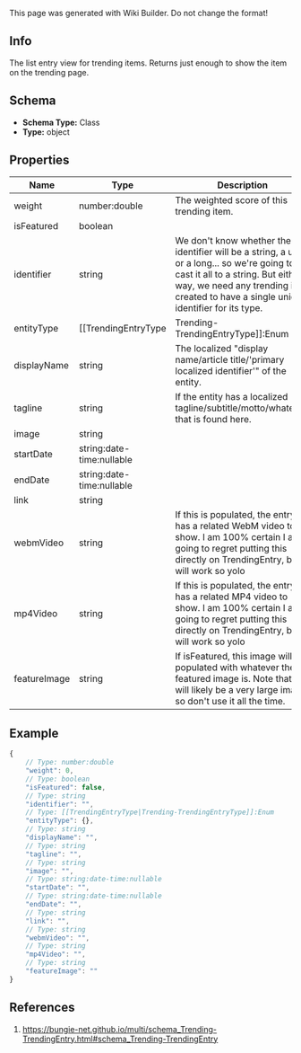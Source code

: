<span class="wiki-builder">This page was generated with Wiki Builder. Do not change the format!</span>

## Info
The list entry view for trending items. Returns just enough to show the item on the trending page.

## Schema
* **Schema Type:** Class
* **Type:** object

## Properties
Name | Type | Description
---- | ---- | -----------
weight | number:double | The weighted score of this trending item.
isFeatured | boolean | 
identifier | string | We don't know whether the identifier will be a string, a uint, or a long... so we're going to cast it all to a string. But either way, we need any trending item created to have a single unique identifier for its type.
entityType | [[TrendingEntryType|Trending-TrendingEntryType]]:Enum | An enum - unfortunately - dictating all of the possible kinds of trending items that you might get in your result set, in case you want to do custom rendering or call to get the details of the item.
displayName | string | The localized &quot;display name/article title/'primary localized identifier'&quot; of the entity.
tagline | string | If the entity has a localized tagline/subtitle/motto/whatever, that is found here.
image | string | 
startDate | string:date-time:nullable | 
endDate | string:date-time:nullable | 
link | string | 
webmVideo | string | If this is populated, the entry has a related WebM video to show. I am 100% certain I am going to regret putting this directly on TrendingEntry, but it will work so yolo
mp4Video | string | If this is populated, the entry has a related MP4 video to show. I am 100% certain I am going to regret putting this directly on TrendingEntry, but it will work so yolo
featureImage | string | If isFeatured, this image will be populated with whatever the featured image is. Note that this will likely be a very large image, so don't use it all the time.

## Example
```javascript
{
    // Type: number:double
    "weight": 0,
    // Type: boolean
    "isFeatured": false,
    // Type: string
    "identifier": "",
    // Type: [[TrendingEntryType|Trending-TrendingEntryType]]:Enum
    "entityType": {},
    // Type: string
    "displayName": "",
    // Type: string
    "tagline": "",
    // Type: string
    "image": "",
    // Type: string:date-time:nullable
    "startDate": "",
    // Type: string:date-time:nullable
    "endDate": "",
    // Type: string
    "link": "",
    // Type: string
    "webmVideo": "",
    // Type: string
    "mp4Video": "",
    // Type: string
    "featureImage": ""
}

```

## References
1. https://bungie-net.github.io/multi/schema_Trending-TrendingEntry.html#schema_Trending-TrendingEntry
